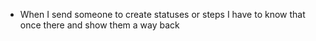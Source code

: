 - When I send someone to create statuses or steps I have to know that once there and 
  show them a way back
